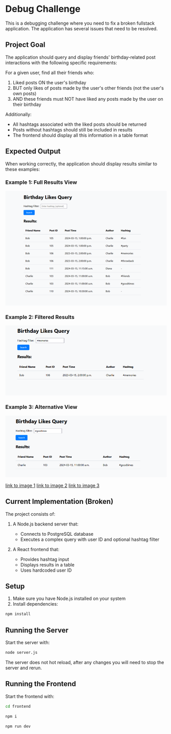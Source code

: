 # Debug Challenge

This is a debugging challenge where you need to fix a broken fullstack application. The application has several issues that need to be resolved.

## Project Goal

The application should query and display friends' birthday-related post interactions with the following specific requirements:

For a given user, find all their friends who:
1. Liked posts ON the user's birthday
2. BUT only likes of posts made by the user's other friends (not the user's own posts)
3. AND these friends must NOT have liked any posts made by the user on their birthday

Additionally:
- All hashtags associated with the liked posts should be returned
- Posts without hashtags should still be included in results
- The frontend should display all this information in a table format

## Expected Output

When working correctly, the application should display results similar to these examples:

### Example 1: Full Results View
![Full Results Example](image.png)

### Example 2: Filtered Results
![Filtered Results](image2.png)

### Example 3: Alternative View
![Alternative View](image3.png)

[link to image 1](https://nextcloud.zayedfam.com/s/zdJba4aLQqEKmkg)
[link to image 2](https://nextcloud.zayedfam.com/s/coQtzZ4Xdwyycy6)
[link to image 3](https://nextcloud.zayedfam.com/s/67AJDNMoD5pGTPm)

## Current Implementation (Broken)

The project consists of:
1. A Node.js backend server that:
   - Connects to PostgreSQL database
   - Executes a complex query with user ID and optional hashtag filter

2. A React frontend that:
   - Provides hashtag input
   - Displays results in a table
   - Uses hardcoded user ID


## Setup

1. Make sure you have Node.js installed on your system
2. Install dependencies:
```bash
npm install
```

## Running the Server

Start the server with:
```bash
node server.js
```
The server does not hot reload, after any changes you will need to stop the server and rerun. 

## Running the Frontend

Start the frontend with:
```bash
cd frontend
```
```bash
npm i
```
```bash
npm run dev
```